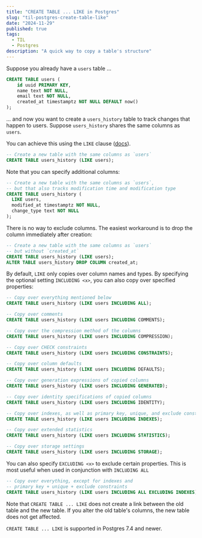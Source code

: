 ```yaml
---
title: "CREATE TABLE ... LIKE in Postgres"
slug: "til-postgres-create-table-like"
date: "2024-11-29"
published: true
tags:
  - TIL
  - Postgres
description: "A quick way to copy a table's structure"
---
```


Suppose you already have a `users` table ...

```sql
CREATE TABLE users (
    id uuid PRIMARY KEY,
    name text NOT NULL,
    email text NOT NULL,
    created_at timestamptz NOT NULL DEFAULT now()
);
```

... and now you want to create a `users_history` table to track changes that happen to users. Suppose `users_history` shares the same columns as `users`.

You can achieve this using the `LIKE` clause ([docs](https://www.postgresql.org/docs/current/sql-createtable.html#SQL-CREATETABLE-PARMS-LIKE)).

```sql
-- Create a new table with the same columns as `users`
CREATE TABLE users_history (LIKE users);
```

Note that you can specify additional columns:

```sql
-- Create a new table with the same columns as `users`,
-- but that also tracks modification time and modification type
CREATE TABLE users_history (
  LIKE users,
  modified_at timestamptz NOT NULL,
  change_type text NOT NULL
);
```

There is no way to exclude columns. The easiest workaround is to drop the column immediately after creation:

```sql
-- Create a new table with the same columns as `users`
-- but without `created_at`
CREATE TABLE users_history (LIKE users);
ALTER TABLE users_history DROP COLUMN created_at;
```

By default, `LIKE` only copies over column names and types. By specifying the optional setting `INCLUDING <x>`, you can also copy over specified properties:

```sql
-- Copy over everything mentioned below
CREATE TABLE users_history (LIKE users INCLUDING ALL);

-- Copy over comments
CREATE TABLE users_history (LIKE users INCLUDING COMMENTS);

-- Copy over the compression method of the columns
CREATE TABLE users_history (LIKE users INCLUDING COMPRESSION);

-- Copy over CHECK constraints
CREATE TABLE users_history (LIKE users INCLUDING CONSTRAINTS);

-- Copy over column defaults
CREATE TABLE users_history (LIKE users INCLUDING DEFAULTS);

-- Copy over generation expressions of copied columns
CREATE TABLE users_history (LIKE users INCLUDING GENERATED);

-- Copy over identity specifications of copied columns
CREATE TABLE users_history (LIKE users INCLUDING IDENTITY);

-- Copy over indexes, as well as primary key, unique, and exclude constraints
CREATE TABLE users_history (LIKE users INCLUDING INDEXES);

-- Copy over extended statistics
CREATE TABLE users_history (LIKE users INCLUDING STATISTICS);

-- Copy over storage settings
CREATE TABLE users_history (LIKE users INCLUDING STORAGE);
```

You can also specify `EXCLUDING <x>` to exclude certain properties. This is most useful when used in conjunction with `INCLUDING ALL`

```sql
-- Copy over everything, except for indexes and
-- primary key + unique + exclude constraints
CREATE TABLE users_history (LIKE users INCLUDING ALL EXCLUDING INDEXES);
```

Note that `CREATE TABLE ... LIKE` does not create a link between the old table and the new table. If you alter the old table's columns, the new table does not get affected.

`CREATE TABLE ... LIKE` is supported in Postgres 7.4 and newer.
